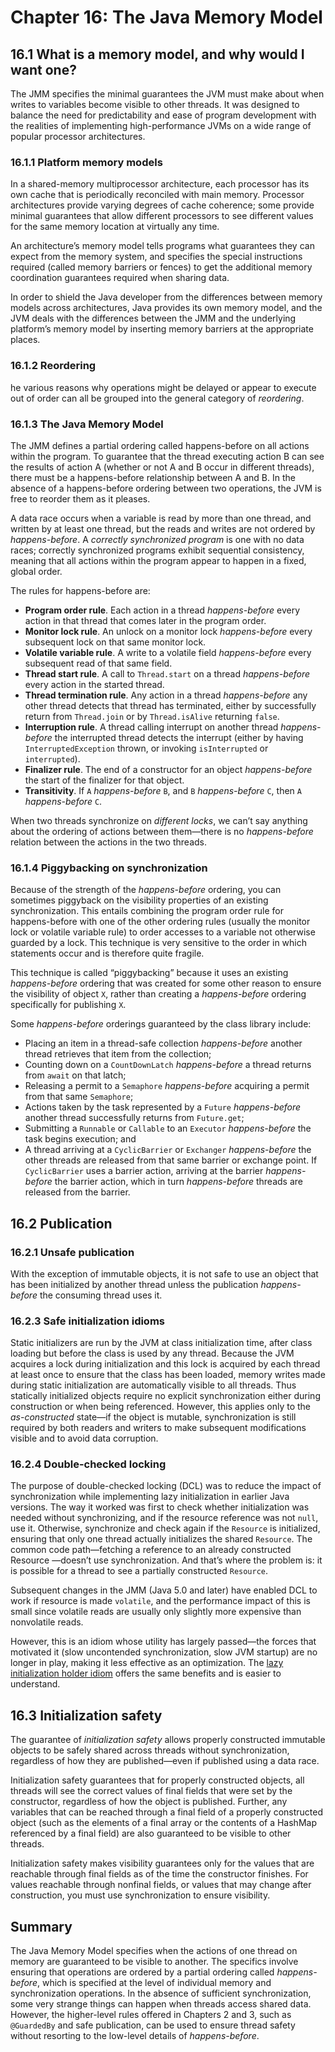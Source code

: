 # Chapter 16: The Java Memory Model

## 16.1 What is a memory model, and why would I want one?

The JMM specifies the minimal guarantees the JVM must make about when writes to variables become visible to other threads. It was designed to balance the need for predictability and ease of program development with the realities of implementing high-performance JVMs on a wide range of popular processor architectures.

### 16.1.1 Platform memory models

In a shared-memory multiprocessor architecture, each processor has its own cache that is periodically reconciled with main memory. Processor architectures provide varying degrees of cache coherence; some provide minimal guarantees that allow different processors to see different values for the same memory location at virtually any time.

An architecture’s memory model tells programs what guarantees they can expect from the memory system, and specifies the special instructions required (called memory barriers or fences) to get the additional memory coordination guarantees required when sharing data.

In order to shield the Java developer from the differences between memory models across architectures, Java provides its own memory model, and the JVM deals with the differences between the JMM and the underlying platform’s memory model by inserting memory barriers at the appropriate places.

### 16.1.2 Reordering

he various reasons why operations might be delayed or appear to execute out of order can all be grouped into the general category of _reordering_.

### 16.1.3 The Java Memory Model

The JMM defines a partial ordering called happens-before on all actions within the program. To guarantee that the thread executing action B can see the results of action A (whether or not A and B occur in different threads), there must be a happens-before relationship between A and B. In the absence of a happens-before ordering between two operations, the JVM is free to reorder them as it pleases.

A data race occurs when a variable is read by more than one thread, and written by at least one thread, but the reads and writes are not ordered by _happens-before_. A _correctly synchronized program_ is one with no data races; correctly synchronized programs exhibit sequential consistency, meaning that all actions within the program appear to happen in a fixed, global order.

The rules for happens-before are:

* **Program order rule**. Each action in a thread _happens-before_ every action in that thread that comes later in the program order.
* **Monitor lock rule**. An unlock on a monitor lock _happens-before_ every subsequent lock on that same monitor lock.
* **Volatile variable rule**. A write to a volatile field _happens-before_ every subsequent read of that same field.
* **Thread start rule**. A call to `Thread.start` on a thread _happens-before_ every action in the started thread.
* **Thread termination rule**. Any action in a thread _happens-before_ any other thread detects that thread has terminated, either by successfully return from `Thread.join` or by `Thread.isAlive` returning `false`.
* **Interruption rule**. A thread calling interrupt on another thread _happens-before_ the interrupted thread detects the interrupt (either by having `InterruptedException` thrown, or invoking `isInterrupted` or `interrupted`).
* **Finalizer rule**. The end of a constructor for an object _happens-before_ the start of the finalizer for that object.
* **Transitivity**. If `A` _happens-before_ `B`, and `B` _happens-before_ `C`, then `A` _happens-before_ `C`.

When two threads synchronize on _different locks_, we can’t say anything about the ordering of actions between them—there is no _happens-before_ relation between the actions in the two threads.

### 16.1.4 Piggybacking on synchronization

Because of the strength of the _happens-before_ ordering, you can sometimes piggyback on the visibility properties of an existing synchronization. This entails combining the program order rule for happens-before with one of the other ordering rules (usually the monitor lock or volatile variable rule) to order accesses to a variable not otherwise guarded by a lock. This technique is very sensitive to the order in which statements occur and is therefore quite fragile.

This technique is called “piggybacking” because it uses an existing _happens-before_ ordering that was created for some other reason to ensure the visibility of object `X`, rather than creating a _happens-before_ ordering specifically for publishing `X`.

Some _happens-before_ orderings guaranteed by the class library include:

* Placing an item in a thread-safe collection _happens-before_ another thread retrieves that item from the collection;
* Counting down on a `CountDownLatch` _happens-before_ a thread returns from `await` on that latch;
* Releasing a permit to a `Semaphore` _happens-before_ acquiring a permit from that same `Semaphore`;
* Actions taken by the task represented by a `Future` _happens-before_ another thread successfully returns from `Future.get`;
* Submitting a `Runnable` or `Callable` to an `Executor` _happens-before_ the task begins execution; and
* A thread arriving at a `CyclicBarrier` or `Exchanger` _happens-before_ the other threads are released from that same barrier or exchange point. If `CyclicBarrier` uses a barrier action, arriving at the barrier _happens-before_ the barrier action, which in turn _happens-before_ threads are released from the barrier.

## 16.2 Publication

### 16.2.1 Unsafe publication

With the exception of immutable objects, it is not safe to use an object that has been initialized by another thread unless the publication _happens-before_ the consuming thread uses it.

### 16.2.3 Safe initialization idioms

Static initializers are run by the JVM at class initialization time, after class loading but before the class is used by any thread. Because the JVM acquires a lock during initialization and this lock is acquired by each thread at least once to ensure that the class has been loaded, memory writes made during static initialization are automatically visible to all threads. Thus statically initialized objects require no explicit synchronization either during construction or when being referenced. However, this applies only to the _as-constructed_ state—if the object is mutable, synchronization is still required by both readers and writers to make subsequent modifications visible and to avoid data corruption.

### 16.2.4 Double-checked locking

The purpose of double-checked locking (DCL) was to reduce the impact of synchronization while implementing lazy initialization in earlier Java versions. The way it worked was first to check whether initialization was needed without synchronizing, and if the resource reference was not `null`, use it. Otherwise, synchronize and check again if the `Resource` is initialized, ensuring that only one thread actually initializes the shared `Resource`. The common code path—fetching a reference to an already constructed Resource —doesn’t use synchronization. And that’s where the problem is: it is possible for a thread to see a partially constructed `Resource`.

Subsequent changes in the JMM (Java 5.0 and later) have enabled DCL to work if resource is made `volatile`, and the performance impact of this is small since volatile reads are usually only slightly more expensive than nonvolatile reads.

However, this is an idiom whose utility has largely passed—the forces that motivated it (slow uncontended synchronization, slow JVM startup) are no longer in play, making it less effective as an optimization. The [lazy initialization holder idiom](https://en.wikipedia.org/wiki/Initialization-on-demand_holder_idiom) offers the same benefits and is easier to understand.

## 16.3 Initialization safety

The guarantee of _initialization safety_ allows properly constructed immutable objects to be safely shared across threads without synchronization, regardless of how they are published—even if published using a data race.

Initialization safety guarantees that for properly constructed objects, all threads will see the correct values of final fields that were set by the constructor, regardless of how the object is published. Further, any variables that can be reached through a final field of a properly constructed object (such as the elements of a final array or the contents of a HashMap referenced by a final field) are also guaranteed to be visible to other threads.

Initialization safety makes visibility guarantees only for the values that are reachable through final fields as of the time the constructor finishes. For values reachable through nonfinal fields, or values that may change after construction, you must use synchronization to ensure visibility.

## Summary

The Java Memory Model specifies when the actions of one thread on memory are guaranteed to be visible to another. The specifics involve ensuring that operations are ordered by a partial ordering called _happens-before_, which is specified at the level of individual memory and synchronization operations. In the absence of sufficient synchronization, some very strange things can happen when threads access shared data. However, the higher-level rules offered in Chapters 2 and 3, such as `@GuardedBy` and safe publication, can be used to ensure thread safety without resorting to the low-level details of _happens-before_.
